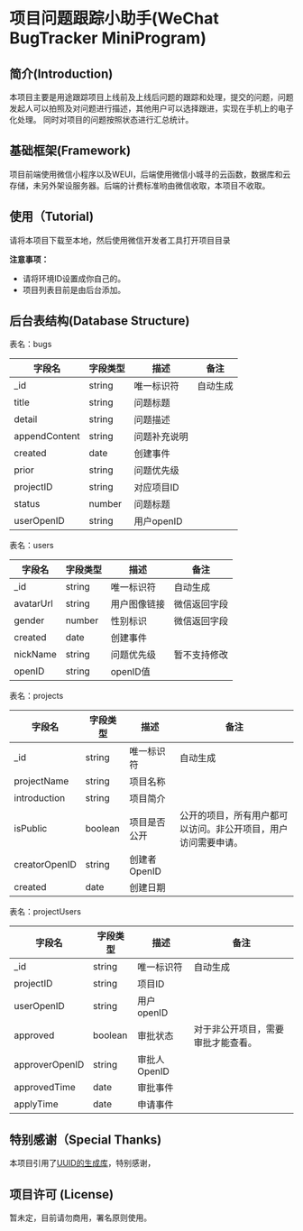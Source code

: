 项目问题跟踪小助手(WeChat BugTracker MiniProgram)
=================
## 简介(Introduction)

本项目主要是用途跟踪项目上线前及上线后问题的跟踪和处理，提交的问题，问题发起人可以拍照及对问题进行描述，其他用户可以选择跟进，实现在手机上的电子化处理。
同时对项目的问题按照状态进行汇总统计。

## 基础框架(Framework)
项目前端使用微信小程序以及WEUI，后端使用微信小城寻的云函数，数据库和云存储，未另外架设服务器。后端的计费标准哟由微信收取，本项目不收取。

## 使用（Tutorial)
请将本项目下载至本地，然后使用微信开发者工具打开项目目录

**注意事项：**
- 请将环境ID设置成你自己的。
- 项目列表目前是由后台添加。

## 后台表结构(Database Structure)
表名：bugs

|  字段名   | 字段类型  | 描述 | 备注 |
|  ----  | ----  | ---  | ---  |
| _id  | string | 唯一标识符 | 自动生成 |
| title  | string | 问题标题  |  |
| detail  | string | 问题描述  |  |
| appendContent  | string | 问题补充说明  |  |
| created  | date | 创建事件  |  |
| prior  | string | 问题优先级  |  |
| projectID  | string | 对应项目ID  |  |
| status  | number | 问题标题  |  |
| userOpenID  | string | 用户openID  |  |

表名：users

|  字段名   | 字段类型  | 描述 | 备注 |
|  ----  | ----  | ---  | ---  |
| _id  | string | 唯一标识符 | 自动生成 |
| avatarUrl  | string | 用户图像链接  | 微信返回字段 |
| gender  | number | 性别标识  | 微信返回字段 |
| created  | date | 创建事件  |  |
| nickName  | string | 问题优先级  | 暂不支持修改 |
| openID  | string | openID值  |  |

表名：projects

|  字段名   | 字段类型  | 描述 | 备注 |
|  ----  | ----  | ---  | ---  |
| _id  | string | 唯一标识符 | 自动生成 |
| projectName  | string | 项目名称  |  |
| introduction  | string | 项目简介  |  |
| isPublic  | boolean | 项目是否公开  | 公开的项目，所有用户都可以访问。非公开项目，用户访问需要申请。 |
| creatorOpenID  | string | 创建者OpenID  |  |
| created  | date | 创建日期  |  |

表名：projectUsers

|  字段名   | 字段类型  | 描述 | 备注 |
|  ----  | ----  | ---  | ---  |
| _id  | string | 唯一标识符 | 自动生成 |
| projectID  | string | 项目ID  |  |
| userOpenID  | string | 用户openID  |  |
| approved  | boolean | 审批状态  | 对于非公开项目，需要审批才能查看。 |
| approverOpenID  | string | 审批人OpenID  |  |
| approvedTime  | date | 审批事件  |  |
| applyTime  | date | 申请事件  |  |

## 特别感谢（Special Thanks)
本项目引用了[UUID的生成库](https://github.com/tangqipeng/uuid-js)，特别感谢，

## 项目许可 (License)

暂未定，目前请勿商用，署名原则使用。




